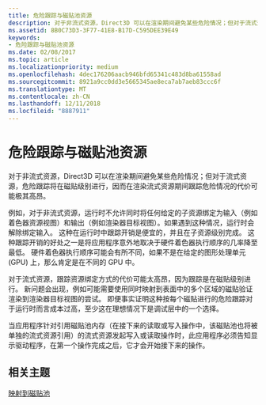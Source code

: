 ```yaml
---
title: 危险跟踪与磁贴池资源
description: 对于非流式资源，Direct3D 可以在渲染期间避免某些危险情况；但对于流式资源，危险跟踪将在磁贴级别进行，因而在渲染流式资源期间跟踪危险情况的代价可能极其高昂。
ms.assetid: 8B0C73D3-3F77-41E8-B17D-C595DEE39E49
keywords:
- 危险跟踪与磁贴池资源
ms.date: 02/08/2017
ms.topic: article
ms.localizationpriority: medium
ms.openlocfilehash: 4dec176206aacb946bfd65341c483d8ba61558ad
ms.sourcegitcommit: 8921a9cc0dd3e5665345ae8eca7ab7aeb83ccc6f
ms.translationtype: MT
ms.contentlocale: zh-CN
ms.lasthandoff: 12/11/2018
ms.locfileid: "8887911"
---
```

# <a name="hazard-tracking-versus-tile-pool-resources"></a>危险跟踪与磁贴池资源


对于非流式资源，Direct3D 可以在渲染期间避免某些危险情况；但对于流式资源，危险跟踪将在磁贴级别进行，因而在渲染流式资源期间跟踪危险情况的代价可能极其高昂。

例如，对于非流式资源，运行时不允许同时将任何给定的子资源绑定为输入（例如着色器资源视图）和输出（例如渲染器目标视图）。如果遇到这种情况，运行时会解除绑定输入。 这种在运行时中跟踪开销是便宜的，并且在子资源级别完成。 这种跟踪开销的好处之一是将应用程序意外地取决于硬件着色器执行顺序的几率降至最低。 硬件着色器执行顺序可能会有所不同，如果不是在给定的图形处理单元 (GPU) 上，那么肯定是在不同的 GPU 中。

对于流式资源，跟踪资源绑定方式的代价可能太高昂，因为跟踪是在磁贴级别进行。 新问题会出现，例如可能需要使用同时映射到表面中的多个区域的磁贴验证渲染到渲染器目标视图的尝试。 即便事实证明这种按每个磁贴进行的危险跟踪对于运行时而言成本过高，至少这在理想情况下是调试层中的一个选择。

当应用程序针对引用磁贴池内存（在接下来的读取或写入操作中，该磁贴池也将被单独的流式资源引用）的流式资源发起写入或读取操作时，此应用程序必须告知显示驱动程序，在第一个操作完成之后，它才会开始接下来的操作。

## <a name="span-idrelated-topicsspanrelated-topics"></a><span id="related-topics"></span>相关主题


[映射到磁贴池](mappings-are-into-a-tile-pool.md)

 

 




